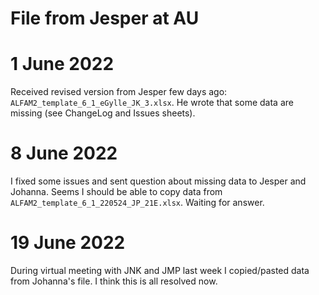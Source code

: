 # File from Jesper at AU 

# 1 June 2022
Received revised version from Jesper few days ago: `ALFAM2_template_6_1_eGylle_JK_3.xlsx`.
He wrote that some data are missing (see ChangeLog and Issues sheets).

# 8 June 2022
I fixed some issues and sent question about missing data to Jesper and Johanna.
Seems I should be able to copy data from `ALFAM2_template_6_1_220524_JP_21E.xlsx`.
Waiting for answer.

# 19 June 2022
During virtual meeting with JNK and JMP last week I copied/pasted data from Johanna's file.
I think this is all resolved now.
